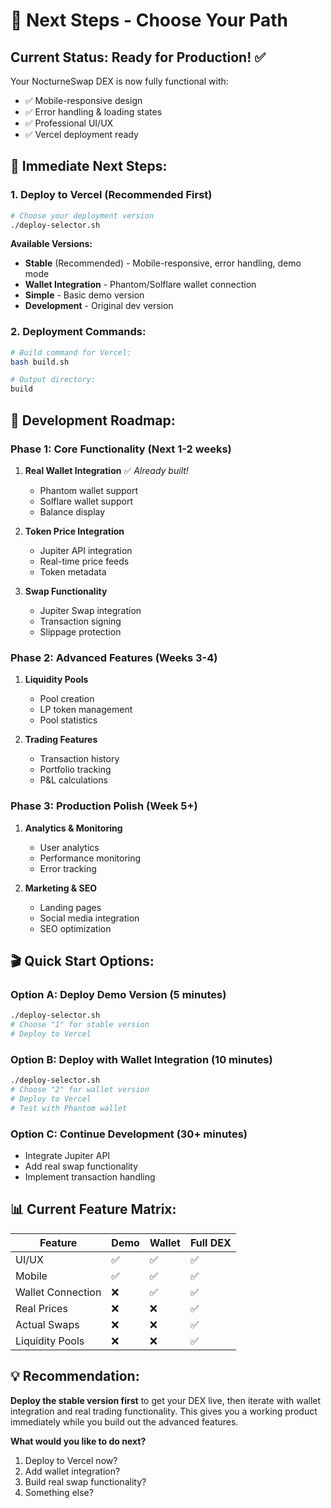 # 🚀 Next Steps - Choose Your Path

## Current Status: Ready for Production! ✅
Your NocturneSwap DEX is now fully functional with:
- ✅ Mobile-responsive design
- ✅ Error handling & loading states  
- ✅ Professional UI/UX
- ✅ Vercel deployment ready

## 🎯 Immediate Next Steps:

### 1. **Deploy to Vercel** (Recommended First)
```bash
# Choose your deployment version
./deploy-selector.sh
```

**Available Versions:**
- **Stable** (Recommended) - Mobile-responsive, error handling, demo mode
- **Wallet Integration** - Phantom/Solflare wallet connection
- **Simple** - Basic demo version
- **Development** - Original dev version

### 2. **Deployment Commands:**
```bash
# Build command for Vercel: 
bash build.sh

# Output directory:
build
```

## 🔄 Development Roadmap:

### Phase 1: Core Functionality (Next 1-2 weeks)
1. **Real Wallet Integration** ✅ *Already built!*
   - Phantom wallet support
   - Solflare wallet support
   - Balance display

2. **Token Price Integration**
   - Jupiter API integration
   - Real-time price feeds
   - Token metadata

3. **Swap Functionality**
   - Jupiter Swap integration
   - Transaction signing
   - Slippage protection

### Phase 2: Advanced Features (Weeks 3-4)
1. **Liquidity Pools**
   - Pool creation
   - LP token management
   - Pool statistics

2. **Trading Features**
   - Transaction history
   - Portfolio tracking
   - P&L calculations

### Phase 3: Production Polish (Week 5+)
1. **Analytics & Monitoring**
   - User analytics
   - Performance monitoring
   - Error tracking

2. **Marketing & SEO**
   - Landing pages
   - Social media integration
   - SEO optimization

## 🎬 Quick Start Options:

### Option A: Deploy Demo Version (5 minutes)
```bash
./deploy-selector.sh
# Choose "1" for stable version
# Deploy to Vercel
```

### Option B: Deploy with Wallet Integration (10 minutes)
```bash
./deploy-selector.sh
# Choose "2" for wallet version
# Deploy to Vercel
# Test with Phantom wallet
```

### Option C: Continue Development (30+ minutes)
- Integrate Jupiter API
- Add real swap functionality
- Implement transaction handling

## 📊 Current Feature Matrix:

| Feature | Demo | Wallet | Full DEX |
|---------|------|--------|----------|
| UI/UX | ✅ | ✅ | ✅ |
| Mobile | ✅ | ✅ | ✅ |
| Wallet Connection | ❌ | ✅ | ✅ |
| Real Prices | ❌ | ❌ | ✅ |
| Actual Swaps | ❌ | ❌ | ✅ |
| Liquidity Pools | ❌ | ❌ | ✅ |

## 💡 Recommendation:
**Deploy the stable version first** to get your DEX live, then iterate with wallet integration and real trading functionality. This gives you a working product immediately while you build out the advanced features.

**What would you like to do next?**
1. Deploy to Vercel now?
2. Add wallet integration?
3. Build real swap functionality?
4. Something else?
